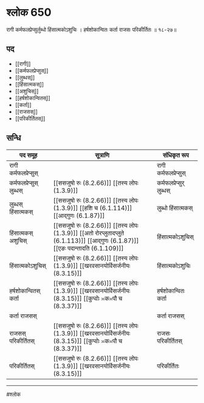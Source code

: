 # श्लोक 650

रागी कर्मफलप्रेप्सुर्लुब्धो हिंसात्मकोऽशुचिः ।
हर्षशोकान्वितः कर्ता राजसः परिकीर्तितः ॥ १८-२७॥


## पद 

- [[रागी]]
- [[कर्मफलप्रेप्सुस्]]
- [[लुब्धस्]]
- [[हिंसात्मकस्]]
- [[अशुचिस्]]
- [[हर्षशोकान्वितस्]]
- [[कर्ता]]
- [[राजसस्]]
- [[परिकीर्तितस्]]

## सन्धि

| पद समूह | सूत्राणि | संधिकृत रूप |
| ----- | ----- | ----- |
| रागी कर्मफलप्रेप्सुस् |  | रागी कर्मफलप्रेप्सुस् |
| कर्मफलप्रेप्सुस् लुब्धस् |  [[ससजुषो रुः (8.2.66)]] [[तस्य लोपः (1.3.9)]] | कर्मफलप्रेप्सुर् लुब्धस् |
| लुब्धस् हिंसात्मकस् |  [[ससजुषो रुः (8.2.66)]] [[तस्य लोपः (1.3.9)]] [[हशि च (6.1.114)]] [[आद्गुणः (6.1.87)]] | लुब्धो हिंसात्मकस् |
| हिंसात्मकस् अशुचिस् |  [[ससजुषो रुः (8.2.66)]] [[तस्य लोपः (1.3.9)]] [[अतो रोरप्लुतादप्लुते (6.1.113)]] [[आद्गुणः (6.1.87)]] [[एङः पदान्तादति (6.1.109)]] | हिंसात्मकोऽशुचिस् |
| हिंसात्मकोऽशुचिस् |  [[ससजुषो रुः (8.2.66)]] [[तस्य लोपः (1.3.9)]] [[खरवसानयोर्विसर्जनीयः (8.3.15)]] | हिंसात्मकोऽशुचिः |
| हर्षशोकान्वितस् कर्ता |  [[ससजुषो रुः (8.2.66)]] [[तस्य लोपः (1.3.9)]] [[खरवसानयोर्विसर्जनीयः (8.3.15)]] [[कुप्वोः ≍क≍पौ च (8.3.37)]] | हर्षशोकान्वितः कर्ता |
| कर्ता राजसस् |  | कर्ता राजसस् |
| राजसस् परिकीर्तितस् |  [[ससजुषो रुः (8.2.66)]] [[तस्य लोपः (1.3.9)]] [[खरवसानयोर्विसर्जनीयः (8.3.15)]] [[कुप्वोः ≍क≍पौ च (8.3.37)]] | राजसः परिकीर्तितस् |
| परिकीर्तितस् |  [[ससजुषो रुः (8.2.66)]] [[तस्य लोपः (1.3.9)]] [[खरवसानयोर्विसर्जनीयः (8.3.15)]] | परिकीर्तितः |


---

#श्लोक